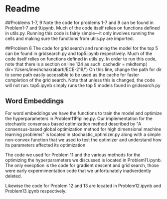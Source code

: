 # Readme

##Problems 1-7, 9
Note the code for problems 1-7 and 9 can be found in Problem1-7 and 9.ipynb. Much of the code itself relies on functions defined in utils.py. 
Running this code is fairly simple—it only involves running the cells and making sure the functions from utils.py are imported.

##Problem 8
The code for grid search and running the model for the top 5 can be found in gridsearch.py and top5.ipynb respectively. Much of the code itself relies on functions defined in utils.py.
In order to run this code, note that there is a section on line 124 as such:
            cachedir = mkdtemp(
                dir='/Users/ineshchakrabarti/ECE-219/')
On this line, change the path for dir to some path easily accessible to be used as the cache for faster completion of the grid search. Note that unless this is changed, the code will not run. 
top5.ipynb simply runs the top 5 models found in gridsearch.py

## Word Embeddings
For word embeddings we have the functions to train the model and optimize the hyperparameters in Problem11Pipline.py. Our implementation for the stochastic consensus based optimization method described by "A consensus-based global optimization method for high dimensional machine learning problems" is located in stochastic_optimizer.py along with a simple non-convex function that we used to test the optimizer and understand how its parameters affected its optimization.

The code we used for Problem 11 and the various methods for the optimizing the hyperparameters we discussed is located in Problem11.ipynb. The only execption is the code for gradient descent and grid search, those were early expermimentation code that we unfortunately inadverdently deleted.

Likewise the code for Problem 12 and 13 are located in Problem12.ipynb and Problem13.ipynb respectively.
